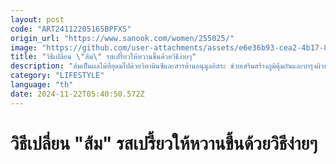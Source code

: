 ```yaml
---
layout: post
code: "ART24112205165BPFXS"
origin_url: "https://www.sanook.com/women/255025/"
image: "https://github.com/user-attachments/assets/e6e36b93-cea2-4b17-8895-02762e6726ad"
title: "วิธีเปลี่ยน \"ส้ม\" รสเปรี้ยวให้หวานขึ้นด้วยวิธีง่ายๆ"
description: "ส้มเป็นผลไม้ที่อุดมไปด้วยวิตามินซีและสารต้านอนุมูลอิสระ ช่วยเสริมสร้างภูมิคุ้มกันและบำรุงผิวพรรณ"
category: "LIFESTYLE"
language: "th"
date: 2024-11-22T05:40:50.572Z
---
```


# วิธีเปลี่ยน "ส้ม" รสเปรี้ยวให้หวานขึ้นด้วยวิธีง่ายๆ